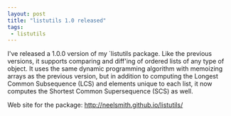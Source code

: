 ```yaml
---
layout: post
title: "listutils 1.0 released"
tags:
 - listutils
---
```



I've released a 1.0.0 version of my `listutils package.  Like the previous versions, it supports comparing and diff'ing of ordered lists of any type of object.  It uses the same dynamic programming algorithm with memoizing arrays as the previous version, but in addition to computing the Longest Common Subsequence (LCS) and elements unique to each list, it now computes the Shortest Common Supersequence (SCS) as well.

Web site for the package: <http://neelsmith.github.io/listutils/>
